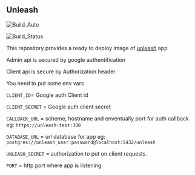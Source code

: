 ## Unleash

![Build_Auto](https://img.shields.io/docker/cloud/automated/puckfr/unleash)

![Build_Status](https://img.shields.io/docker/cloud/build/puckfr/unleash)

This repository provides a ready to deploy image of [unleash](https://unleash.github.io/) app

Admin api is secured by google authentification

Client api is secure by Authorization header

You need to put some env vars

`CLIENT_ID`= Google auth Client id

`CLIENT_SECRET` = Google auth client secret

`CALLBACK_URL` = scheme, hostname and enventually port for auth callback eg: `https://unleash-test:300`

`DATABASE_URL` = url database for app eg: `postgres://unleash_user:password@localhost:5432/unleash`

`UNLEASH_SECRET` = authorization to put on client requests.

`PORT` = http port where app is listening
